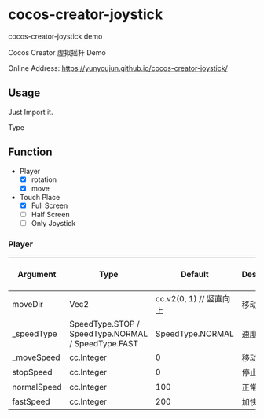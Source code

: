 # cocos-creator-joystick

cocos-creator-joystick demo

Cocos Creator 虚拟摇杆 Demo

Online Address: <https://yunyoujun.github.io/cocos-creator-joystick/>

## Usage

Just Import it.

Type

## Function

- Player
  - [x] rotation
  - [x] move
- Touch Place
  - [x] Full Screen
  - [ ] Half Screen
  - [ ] Only Joystick

### Player

| Argument | Type | Default | Description | Controled by Joystick |
| --- | --- | --- | --- | --- |
| moveDir | Vec2 | cc.v2(0, 1) // 竖直向上 | 移动方向 | √ |
| _speedType | SpeedType.STOP / SpeedType.NORMAL / SpeedType.FAST | SpeedType.NORMAL | 速度类型 | √ |
| _moveSpeed | cc.Integer | 0 | 移动速度 | × |
| stopSpeed | cc.Integer | 0 | 停止时速度 | x |
| normalSpeed | cc.Integer | 100 | 正常速度 | x |
| fastSpeed | cc.Integer | 200 | 加快时速度 | x |
